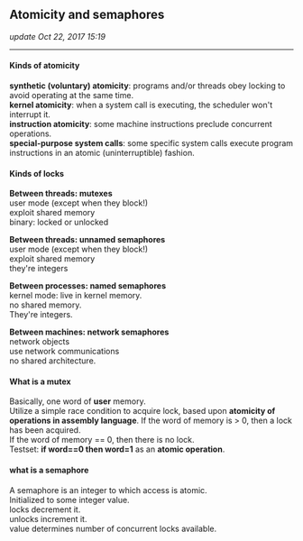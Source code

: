 ## Atomicity and semaphores
_update Oct 22, 2017  15:19_

---
#### Kinds of atomicity
**synthetic (voluntary) atomicity**: programs and/or threads obey locking to avoid operating at the same time.   
**kernel atomicity**: when a system call is executing, the scheduler won't interrupt it.   
**instruction atomicity**: some machine instructions preclude concurrent operations.  
**special-purpose system calls**: some specific system calls execute program instructions in an atomic (uninterruptible) fashion.  

#### Kinds of locks
**Between threads: mutexes**  
user mode (except when they block!)  
exploit shared memory  
binary: locked or unlocked  

**Between threads: unnamed semaphores**  
user mode (except when they block!)  
exploit shared memory  
they're integers  

**Between processes: named semaphores**  
kernel mode: live in kernel memory.  
no shared memory.  
They're integers.   

**Between machines: network semaphores**  
network objects  
use network communications  
no shared architecture.   

#### What is a mutex
Basically, one word of **user** memory.  
Utilize a simple race condition to acquire lock, based upon **atomicity of operations in assembly language**. If the word of memory is > 0, then a lock has been acquired.  
If the word of memory == 0, then there is no lock.  
Testset: **if word==0 then word=1** as an **atomic operation**.  

#### what is a semaphore
A semaphore is an integer to which access is atomic.  
Initialized to some integer value.  
locks decrement it.  
unlocks increment it.  
value determines number of concurrent locks available.  















